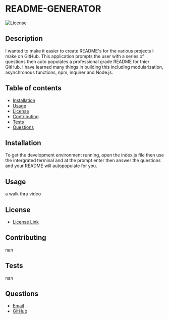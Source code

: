 # README-GENERATOR
![License](https://img.shields.io/badge/License-MIT-yellow.svg)   
## Description
  I  wanted to make it easier to create README's for the various projects I make on GitHub.  This application prompts the user with a series of questions then auto populates a professional grade README for thier GitHub. I have learned many things in building this including modularization, asynchronous functions, npm, inquirer and Node.js.


## Table of contents
  * [Installation](#installation)
  * [Usage](#usage)
  * [License](#license)
  * [Contributing](#contributing)
  * [Tests](#tests)
  * [Questions](#questions)
    
## Installation
   To get the development environment running, open the index.js file then use the intergrated terminal and at the prompt enter <node index.js> then answer the questions and your README will autopopulate for you. 
    
## Usage
  a walk thru video
    
    
## License
* [License Link](https://opensource.org/license/mit/)
     
## Contributing
  nan
    
    
## Tests
  nan
    
    
## Questions
   * [Email](mailto:brentjustinhouston@gmail.com)
   * [GitHub](https://github.com/brenthouston)